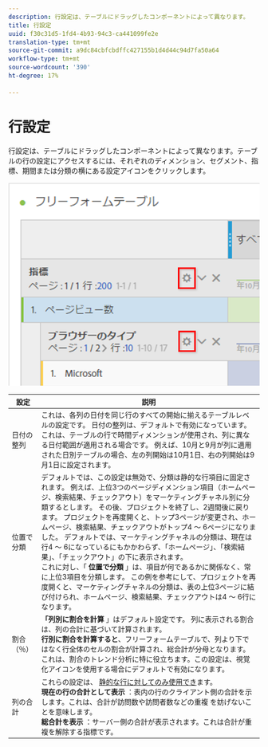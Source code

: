 ```yaml
---
description: 行設定は、テーブルにドラッグしたコンポーネントによって異なります。
title: 行設定
uuid: f30c31d5-1fd4-4b93-94c3-ca441099fe2e
translation-type: tm+mt
source-git-commit: a9dc84cbfcbdffc427155b1d4d44c94d7fa50a64
workflow-type: tm+mt
source-wordcount: '390'
ht-degree: 17%

---
```



# 行設定

行設定は、テーブルにドラッグしたコンポーネントによって異なります。テーブルの行の設定にアクセスするには、それぞれのディメンション、セグメント、指標、期間または分類の横にある設定アイコンをクリックします。

![](assets/row-settings.png)

| 設定 | 説明 |
|--- |--- |
| 日付の整列 | これは、各列の日付を同じ行のすべての開始に揃えるテーブルレベルの設定です。 日付の整列は、デフォルトで有効になっています。これは、テーブルの行で時間ディメンションが使用され、列に異なる日付範囲が適用される場合です。 例えば、10月と9月が列に適用された日別テーブルの場合、左の列開始は10月1日、右の列開始は9月1日に設定されます。 |
| 位置で分類 | デフォルトでは、この設定は無効で、分類は静的な行項目に固定されます。 例えば、上位3つのページディメンション項目（ホームページ、検索結果、チェックアウト）をマーケティングチャネル別に分類するとします。 その後、プロジェクトを終了し、2週間後に戻ります。 プロジェクトを再度開くと、トップ3ページが変更され、ホームページ、検索結果、チェックアウトがトップ4 ～ 6ページになりました。 デフォルトでは、マーケティングチャネルの分類は、現在は行4 ～ 6になっているにもかかわらず、「ホームページ」、「検索結果」、「チェックアウト」の下に表示されます。 <br> これに対し、「 **位置で分類** 」は、項目が何であるかに関係なく、常に上位3項目を分類します。 この例を参考にして、プロジェクトを再度開くと、マーケティングチャネルの分類は、表の上位3ページに結び付けられ、ホームページ、検索結果、チェックアウトは4 ～ 6行になります。 |
| 割合（％） | **「列別に割合を計算** 」はデフォルト設定です。 列に表示される割合は、列の合計に基づいて計算されます。 <br>**行別に割合を計算すると&#x200B;**、フリーフォームテーブルで、列より下ではなく行全体のセルの割合が計算され、総合計が分母となります。 これは、割合のトレンド分析に特に役立ちます。この設定は、視覚化アイコンを使用する場合にデフォルトで有効になります。 |
| 列の合計 | これらの設定は、 [静的な行に対してのみ使用でき](manual-vs-dynamic-rows.md)ます。 <br> **現在の行の合計として表示** ：表内の行のクライアント側の合計を示します。これは、合計が訪問数や訪問者数などの重複 を妨げないことを意味します。 <br> **総合計を表示** ：サーバー側の合計が表示されます。これは合計が重複を解除する指標です。 |
